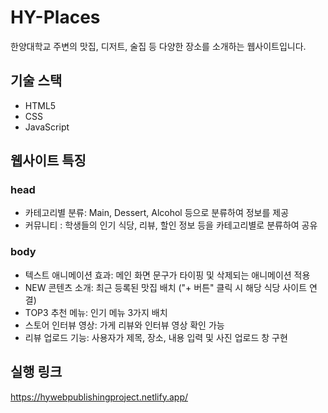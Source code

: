 # HY-Places 
한양대학교 주변의 맛집, 디저트, 술집 등 다양한 장소를 소개하는 웹사이트입니다.  

## 기술 스택
- HTML5
- CSS
- JavaScript

## 웹사이트 특징

### head
- 카테고리별 분류: Main, Dessert, Alcohol 등으로 분류하여 정보를 제공
- 커뮤니티 : 학생들의 인기 식당, 리뷰, 할인 정보 등을 카테고리별로 분류하여 공유

### body
- 텍스트 애니메이션 효과: 메인 화면 문구가 타이핑 및 삭제되는 애니메이션 적용
- NEW 콘텐츠 소개: 최근 등록된 맛집 배치 ("+ 버튼" 클릭 시 해당 식당 사이트 연결)
- TOP3 추천 메뉴: 인기 메뉴 3가지 배치
- 스토어 인터뷰 영상: 가게 리뷰와 인터뷰 영상 확인 가능
- 리뷰 업로드 기능: 사용자가 제목, 장소, 내용 입력 및 사진 업로드 창 구현

## 실행 링크
https://hywebpublishingproject.netlify.app/
